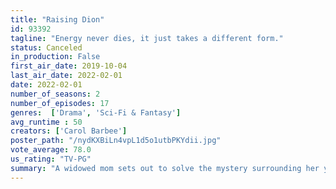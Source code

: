 ```yaml
---
title: "Raising Dion"
id: 93392
tagline: "Energy never dies, it just takes a different form."
status: Canceled
in_production: False
first_air_date: 2019-10-04
last_air_date: 2022-02-01
date: 2022-02-01
number_of_seasons: 2
number_of_episodes: 17
genres:  ['Drama', 'Sci-Fi & Fantasy']
avg_runtime : 50
creators: ['Carol Barbee']
poster_path: "/nydKXBiLn4vpL1d5o1utbPKYdii.jpg"
vote_average: 78.0
us_rating: "TV-PG"
summary: "A widowed mom sets out to solve the mystery surrounding her young son's emerging superpowers while keeping his extraordinary gifts under wraps."
---
```


